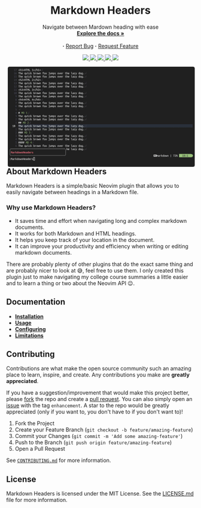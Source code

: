 <div align="center">
    <h1>
        Markdown Headers
    </h1>
    <p align="center">
            Navigate between Mardown heading with ease
        <br/>
        <a href="https://github.com/AntonVanAssche/md-headers.nvim/wiki"><strong>Explore the docs »</strong></a>
        <br/>
        <br/>
        <strong>·</strong>
        <a href="https://github.com/AntonVanAssche/md-headers.nvim/issues">Report Bug</a>
        <strong>·</strong>
        <a href="https://github.com/AntonVanAssche/md-headers.nvim/issues">Request Feature</a>
    </p>
    <p align="center">
        <a href="https://github.com/AntonVanAssche/md-headers.nvim/graphs/contributors">
            <img src="https://img.shields.io/github/contributors/AntonVanAssche/md-headers.nvim.svg?style=for-the-badge">
        </a>
        <a href="https://github.com/AntonVanAssche/md-headers.nvim/network/members">
            <img src="https://img.shields.io/github/forks/AntonVanAssche/md-headers.nvim.svg?style=for-the-badge">
        </a>
        <a href="https://github.com/ntonVanAssche/md-headers.nvim">
            <img src="https://img.shields.io/github/stars/AntonVanAssche/md-headers.nvim.svg?style=for-the-badge">
        </a>
        <a href="https://github.com/AntonVanAssche/md-headers.nvim">
            <img src="https://img.shields.io/github/issues/AntonVanAssche/md-headers.nvim.svg?style=for-the-badge">
        </a>
        <a href="https://github.com/AntonVanAssche/md-headers.nvim/blob/master/LICENSE">
            <img src="https://img.shields.io/github/license/AntonVanAssche/md-headers.nvim.svg?style=for-the-badge">
        </a>
    </p>
</div>

<img src="./assets/preview.gif" alt="Preview GIF" width="500px" align="right">

## About Markdown Headers

Markdown Headers is a simple/basic Neovim plugin that allows you to easily navigate between headings in a Markdown file.

### Why use Markdown Headers?

-   It saves time and effort when navigating long and complex markdown documents.
-   It works for both Markdown and HTML headings.
-   It helps you keep track of your location in the document.
-   It can improve your productivity and efficiency when writing or editing markdown documents.

There are probably plenty of other plugins that do the exact same thing and are probably nicer to look at 😅, feel free to use them.
I only created this plugin just to make navigating my college course summaries a little easier and to learn a thing or two about the Neovim API 😉.

## Documentation

-   **[Installation](https://github.com/AntonVanAssche/md-headers.nvim/wiki/Installation)**
-   **[Usage](https://github.com/AntonVanAssche/md-headers.nvim/wiki/Usage)**
-   **[Configuring](https://github.com/AntonVanAssche/md-headers.nvim/wiki/Configuration)**
-   **[Limitations](https://github.com/AntonVanAssche/md-headers.nvim/wiki/Limitations)**

## Contributing

Contributions are what make the open source community such an amazing place to learn, inspire, and create. Any contributions you make are **greatly appreciated**.

If you have a suggestion/improvement that would make this project better, please [fork](https://github.com/AntonVanAssche/md-headers.nvim/fork) the repo and create a [pull request](https://github.com/AntonVanAssche/md-headers.nvim/pulls). You can also simply open an [issue](https://github.com/AntonVanAssche/md-headers.nvim/issues) with the tag `enhancement`.
A star to the repo would be greatly appreciated (only if you want to, you don't have to if you don't want to)!

1. Fork the Project
2. Create your Feature Branch (`git checkout -b feature/amazing-feature`)
3. Commit your Changes (`git commit -m 'Add some amazing-feature'`)
4. Push to the Branch (`git push origin feature/amazing-feature`)
5. Open a Pull Request

See [`CONTRIBUTING.md`](./CONTRIBUTING.md) for more information.

## License

Markdown Headers is licensed under the MIT License. See the [LICENSE.md](./LICENSE.md) file for more information.

